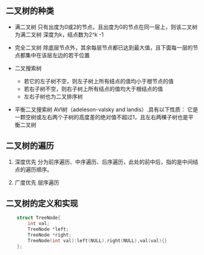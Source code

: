 ## 二叉树的种类

- 满二叉树
只有出度为0或2的节点，且出度为0的节点在同一层上，则该二叉树为满二叉树
深度为k，结点数为2^k -1

- 完全二叉树
除底层节点外，其余每层节点都已达到最大值，且下面每一层的节点都集中在该层左边的若干位置

- 二叉搜索树
	- 若它的左子树不空，则左子树上所有结点的值均小于根节点的值
	- 若右子树不空，则右子树上所有结点的值均大于根结点的值
	- 左右子树也为二叉排序树
- 平衡二叉搜索树
AVl树（adeleson-valsky and landis）.具有以下性质：
	它是一颗空树或左右两个子树的高度差的绝对值不超过1，且左右两棵子树也是平衡二叉树

## 二叉树的遍历

1. 深度优先
	分为前序遍历、中序遍历、后序遍历，此处的前中后，指的是中间结点的遍历顺序。

2. 广度优先
	层序遍历

## 二叉树的定义和实现

```c++
	struct TreeNode{
		int val;
		TreeNode *left;
		TreeNode *right;
		TreeNode(int val):left(NULL),right(NULL),val(val){}
	};

```